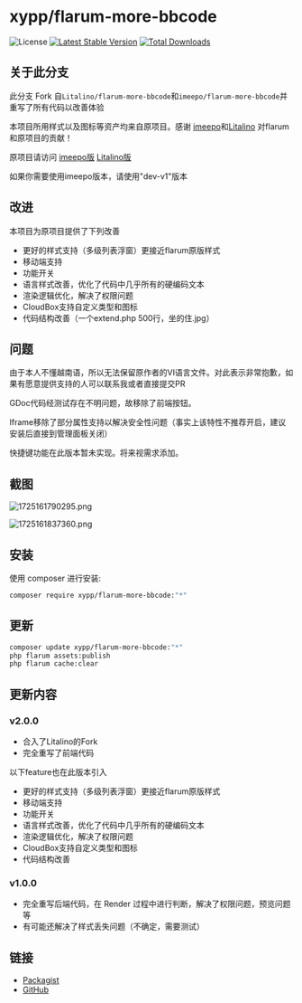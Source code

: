 # xypp/flarum-more-bbcode

![License](https://img.shields.io/badge/license-MIT-blue.svg) [![Latest Stable Version](https://img.shields.io/packagist/v/xypp/flarum-more-bbcode.svg)](https://packagist.org/packages/xypp/flarum-more-bbcode) [![Total Downloads](https://img.shields.io/packagist/dt/xypp/flarum-more-bbcode.svg)](https://packagist.org/packages/xypp/flarum-more-bbcode)

## 关于此分支

此分支 Fork 自`Litalino/flarum-more-bbcode`和`imeepo/flarum-more-bbcode`并重写了所有代码以改善体验

本项目所用样式以及图标等资产均来自原项目。感谢 [imeepo](https://github.com/imeepo)和[Litalino](https://github.com/Litalino) 对flarum和原项目的贡献！

原项目请访问 [imeepo版](https://github.com/imeepo/flarum-more-bbcode)
[Litalino版](https://github.com/Litalino/flarum-more-bbcode)

如果你需要使用imeepo版本，请使用"dev-v1"版本

## 改进

本项目为原项目提供了下列改善

+ 更好的样式支持（多级列表浮窗）更接近flarum原版样式
+ 移动端支持
+ 功能开关
+ 语言样式改善，优化了代码中几乎所有的硬编码文本
+ 渲染逻辑优化，解决了权限问题
+ CloudBox支持自定义类型和图标
+ 代码结构改善（一个extend.php 500行，坐的住.jpg）


## 问题

由于本人不懂越南语，所以无法保留原作者的VI语言文件。对此表示非常抱歉，如果有愿意提供支持的人可以联系我或者直接提交PR

GDoc代码经测试存在不明问题，故移除了前端按钮。

Iframe移除了部分属性支持以解决安全性问题（事实上该特性不推荐开启，建议安装后直接到管理面板关闭）

快捷键功能在此版本暂未实现。将来视需求添加。

## 截图

![1725161790295.png](https://cdn-fusion.imgimg.cc/i/2024/25282f80e406b4d9.png)

![1725161837360.png](https://cdn-fusion.imgimg.cc/i/2024/c5d29a362831258b.png)

## 安装

使用 composer 进行安装:

```sh
composer require xypp/flarum-more-bbcode:"*"
```

## 更新

```sh
composer update xypp/flarum-more-bbcode:"*"
php flarum assets:publish
php flarum cache:clear
```

## 更新内容

### v2.0.0

- 合入了Litalino的Fork
- 完全重写了前端代码

以下feature也在此版本引入

+ 更好的样式支持（多级列表浮窗）更接近flarum原版样式
+ 移动端支持
+ 功能开关
+ 语言样式改善，优化了代码中几乎所有的硬编码文本
+ 渲染逻辑优化，解决了权限问题
+ CloudBox支持自定义类型和图标
+ 代码结构改善

### v1.0.0

- 完全重写后端代码，在 Render 过程中进行判断，解决了权限问题，预览问题等
- 有可能还解决了样式丢失问题（不确定，需要测试）

## 链接

- [Packagist](https://packagist.org/packages/xypp/flarum-more-bbcode)
- [GitHub](https://github.com/zxy19/flarum-more-bbcode)